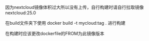 
因为nextcloud镜像体积过大所以没有上传，自行构建时请自行拉取镜像nextcloud:25.0

在build文件夹下使用 docker build -t mycloud:tag . 进行构建
  
  在构建时应该更改dockerfile的FROM为此镜像版本
